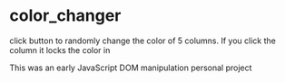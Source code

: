 # color_changer
click button to randomly change the color of 5 columns. If you click the column it locks the color in

This was an early JavaScript DOM manipulation personal project
